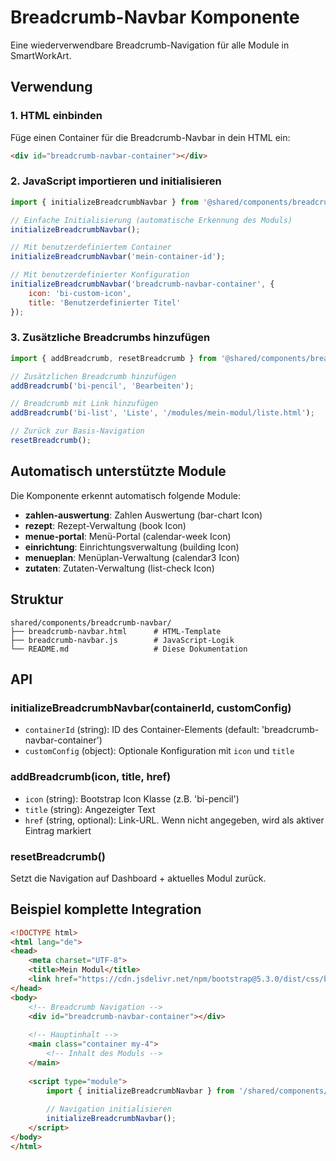 # Breadcrumb-Navbar Komponente

Eine wiederverwendbare Breadcrumb-Navigation für alle Module in SmartWorkArt.

## Verwendung

### 1. HTML einbinden

Füge einen Container für die Breadcrumb-Navbar in dein HTML ein:

```html
<div id="breadcrumb-navbar-container"></div>
```

### 2. JavaScript importieren und initialisieren

```javascript
import { initializeBreadcrumbNavbar } from '@shared/components/breadcrumb-navbar/breadcrumb-navbar.js';

// Einfache Initialisierung (automatische Erkennung des Moduls)
initializeBreadcrumbNavbar();

// Mit benutzerdefiniertem Container
initializeBreadcrumbNavbar('mein-container-id');

// Mit benutzerdefinierter Konfiguration
initializeBreadcrumbNavbar('breadcrumb-navbar-container', {
    icon: 'bi-custom-icon',
    title: 'Benutzerdefinierter Titel'
});
```

### 3. Zusätzliche Breadcrumbs hinzufügen

```javascript
import { addBreadcrumb, resetBreadcrumb } from '@shared/components/breadcrumb-navbar/breadcrumb-navbar.js';

// Zusätzlichen Breadcrumb hinzufügen
addBreadcrumb('bi-pencil', 'Bearbeiten');

// Breadcrumb mit Link hinzufügen
addBreadcrumb('bi-list', 'Liste', '/modules/mein-modul/liste.html');

// Zurück zur Basis-Navigation
resetBreadcrumb();
```

## Automatisch unterstützte Module

Die Komponente erkennt automatisch folgende Module:

- **zahlen-auswertung**: Zahlen Auswertung (bar-chart Icon)
- **rezept**: Rezept-Verwaltung (book Icon)
- **menue-portal**: Menü-Portal (calendar-week Icon)
- **einrichtung**: Einrichtungsverwaltung (building Icon)
- **menueplan**: Menüplan-Verwaltung (calendar3 Icon)
- **zutaten**: Zutaten-Verwaltung (list-check Icon)

## Struktur

```
shared/components/breadcrumb-navbar/
├── breadcrumb-navbar.html      # HTML-Template
├── breadcrumb-navbar.js        # JavaScript-Logik
└── README.md                   # Diese Dokumentation
```

## API

### initializeBreadcrumbNavbar(containerId, customConfig)
- `containerId` (string): ID des Container-Elements (default: 'breadcrumb-navbar-container')
- `customConfig` (object): Optionale Konfiguration mit `icon` und `title`

### addBreadcrumb(icon, title, href)
- `icon` (string): Bootstrap Icon Klasse (z.B. 'bi-pencil')
- `title` (string): Angezeigter Text
- `href` (string, optional): Link-URL. Wenn nicht angegeben, wird als aktiver Eintrag markiert

### resetBreadcrumb()
Setzt die Navigation auf Dashboard + aktuelles Modul zurück.

## Beispiel komplette Integration

```html
<!DOCTYPE html>
<html lang="de">
<head>
    <meta charset="UTF-8">
    <title>Mein Modul</title>
    <link href="https://cdn.jsdelivr.net/npm/bootstrap@5.3.0/dist/css/bootstrap.min.css" rel="stylesheet">
</head>
<body>
    <!-- Breadcrumb Navigation -->
    <div id="breadcrumb-navbar-container"></div>
    
    <!-- Hauptinhalt -->
    <main class="container my-4">
        <!-- Inhalt des Moduls -->
    </main>
    
    <script type="module">
        import { initializeBreadcrumbNavbar } from '/shared/components/breadcrumb-navbar/breadcrumb-navbar.js';
        
        // Navigation initialisieren
        initializeBreadcrumbNavbar();
    </script>
</body>
</html>
``` 